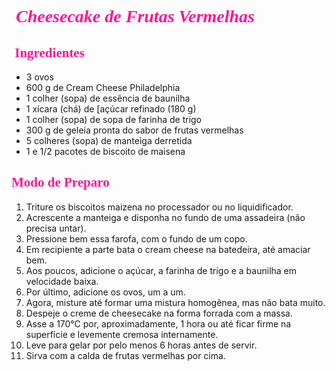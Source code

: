 # <span style = "color:DeepPink "><span style="font-family:JasmineUPC"> *Cheesecake de Frutas Vermelhas*</span> </span>   													



## <span style = "color:DeepPink "><span style="font-family:JasmineUPC">  **Ingredientes**</span> </span>		



- 3 ovos
- 600 g de Cream Cheese Philadelphia
- 1 colher (sopa) de essência de baunilha
- 1 xícara (chá) de [açúcar refinado (180 g)
- 1 colher (sopa) de sopa de farinha de trigo
- 300 g de geleia pronta do sabor de frutas vermelhas
- 5 colheres (sopa) de manteiga derretida
- 1 e 1/2 pacotes de biscoito de maisena



## <span style = "color:DeepPink "><span style="font-family:JasmineUPC">  **Modo de Preparo**</span> </span>	



1. Triture os biscoitos maizena no processador ou no liquidificador.
2. Acrescente a manteiga e disponha no fundo de uma assadeira (não precisa untar).
3. Pressione bem essa farofa, com o fundo de um copo.
4. Em recipiente a parte bata o cream cheese na batedeira, até amaciar bem.
5. Aos poucos, adicione o açúcar, a farinha de trigo e a baunilha em velocidade baixa.
6. Por último, adicione os ovos, um a um.
7. Agora, misture até formar uma mistura homogênea, mas não bata muito.
8. Despeje o creme de cheesecake na forma forrada com a massa.
9. Asse a 170°C por, aproximadamente, 1 hora ou até ficar firme na superfície e levemente cremosa internamente.
10. Leve para gelar por pelo menos 6 horas antes de servir.
11. Sirva com a calda de frutas vermelhas por cima.







